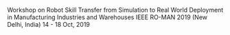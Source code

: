 Workshop on Robot Skill Transfer from Simulation to Real World Deployment in Manufacturing Industries and Warehouses
IEEE RO-MAN 2019 (New Delhi, India)  14 - 18 Oct, 2019

